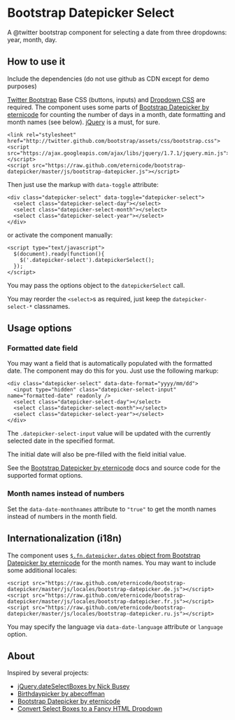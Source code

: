 # Bootstrap Datepicker Select

A @twitter bootstrap component for selecting a date from three dropdowns: year, month, day.

## How to use it

Include the dependencies (do not use github as CDN except for demo purposes)

[Twitter Bootstrap](http://twitter.github.com/bootstrap/) Base CSS (buttons, inputs) and [Dropdown CSS](https://github.com/twitter/bootstrap/blob/master/less/dropdowns.less) are required.
The component uses some parts of [Bootstrap Datepicker by eternicode](https://github.com/eternicode/bootstrap-datepicker) for counting the number of days in a month, date formatting and month names (see below).
[jQuery](http://jquery.com/) is a must, for sure.

    <link rel="stylesheet" href="http://twitter.github.com/bootstrap/assets/css/bootstrap.css">
    <script src="https://ajax.googleapis.com/ajax/libs/jquery/1.7.1/jquery.min.js"></script>
    <script src="https://raw.github.com/eternicode/bootstrap-datepicker/master/js/bootstrap-datepicker.js"></script>

Then just use the markup with `data-toggle` attribute:

    <div class="datepicker-select" data-toggle="datepicker-select">
      <select class="datepicker-select-day"></select>
      <select class="datepicker-select-month"></select>
      <select class="datepicker-select-year"></select>
    </div>

or activate the component manually:

    <script type="text/javascript">
      $(document).ready(function(){
        $('.datepicker-select').datepickerSelect();
      });
    </script>

You may pass the options object to the `datepickerSelect` call.

You may reorder the `<select>`s as required, just keep the `datepicker-select-*` classnames.

## Usage options

### Formatted date field

You may want a field that is automatically populated with the formatted date. The component may do this for you. Just use the following markup:

    <div class="datepicker-select" data-date-format="yyyy/mm/dd">
      <input type="hidden" class="datepicker-select-input" name="formatted-date" readonly />
      <select class="datepicker-select-day"></select>
      <select class="datepicker-select-month"></select>
      <select class="datepicker-select-year"></select>
    </div>

The `.datepicker-select-input` value will be updated with the currently selected date in the specified format.

The initial date will also be pre-filled with the field initial value.

See the [Bootstrap Datepicker by eternicode](https://github.com/eternicode/bootstrap-datepicker) docs and source code for the supported format options.

### Month names instead of numbers

Set the `data-date-monthnames` attribute to `"true"` to get the month names instead of numbers in the month field.

## Internationalization (i18n)

The component uses [`$.fn.datepicker.dates` object from Bootstrap Datepicker by eternicode](https://github.com/eternicode/bootstrap-datepicker/tree/master/js/locales) for the month names.
You may want to include some additional locales:

    <script src="https://raw.github.com/eternicode/bootstrap-datepicker/master/js/locales/bootstrap-datepicker.de.js"></script>
    <script src="https://raw.github.com/eternicode/bootstrap-datepicker/master/js/locales/bootstrap-datepicker.fr.js"></script>
    <script src="https://raw.github.com/eternicode/bootstrap-datepicker/master/js/locales/bootstrap-datepicker.ru.js"></script>

You may specify the language via `data-date-language` attribute or `language` option.

## About

Inspired by several projects:
* [jQuery.dateSelectBoxes by Nick Busey](http://nickabusey.com/jquery-date-select-boxes-plugin/)
* [Birthdaypicker by abecoffman](https://github.com/abecoffman/birthdaypicker)
* [Bootstrap Datepicker by eternicode](https://github.com/eternicode/bootstrap-datepicker)
* [Convert Select Boxes to a Fancy HTML Dropdown](http://blog.iamjamoy.com/convert-select-boxes-to-a-fancy-html-dropdown)
